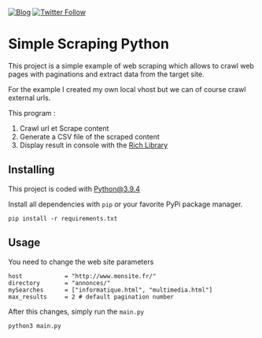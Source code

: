 [![Blog](https://img.shields.io/badge/blog-news-yellowgreen)](https://www.julienkrier.fr/articles)
[![Twitter Follow](https://img.shields.io/twitter/follow/julienkrier?style=social)](https://twitter.com/julienkrier)


# Simple Scraping Python

This project is a simple example of web scraping which allows to crawl web pages with paginations and extract data from the target site.

For the example I created my own local vhost but we can of course crawl external urls.

This program :

1. Crawl url et Scrape content
2. Generate a CSV file of the scraped content
3. Display result in console with the [Rich Library](https://github.com/willmcgugan/rich)

## Installing

This project is coded with Python@3.9.4

Install all dependencies with `pip` or your favorite PyPi package manager.

```
pip install -r requirements.txt
```


## Usage

You need to change the web site parameters

```
host            = "http://www.monsite.fr/"
directory       = "annonces/"
mySearches      = ["informatique.html", "multimedia.html"]
max_results     = 2 # default pagination number
```


After this changes, simply run the `main.py`

```
python3 main.py
```

